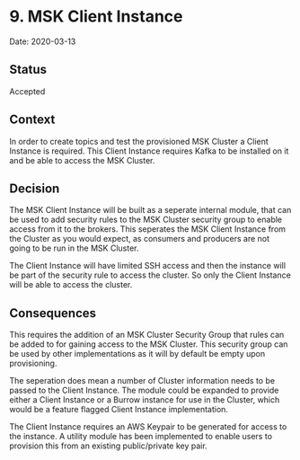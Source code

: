 # 9. MSK Client Instance

Date: 2020-03-13

## Status

Accepted

## Context

In order to create topics and test the provisioned MSK Cluster a Client Instance
is required. This Client Instance requires Kafka to be installed on it and be
able to access the MSK Cluster.

## Decision

The MSK Client Instance will be built as a seperate internal module, that can be
used to add security rules to the MSK Cluster security group to enable access
from it to the brokers. This seperates the MSK Client Instance from the Cluster
as you would expect, as consumers and producers are not going to be run in the
MSK Cluster.

The Client Instance will have limited SSH access and then the instance will be
part of the security rule to access the cluster. So only the Client Instance
will be able to access the cluster.

## Consequences

This requires the addition of an MSK Cluster Security Group that rules can be
added to for gaining access to the MSK Cluster. This security group can be used
by other implementations as it will by default be empty upon provisioning.

The seperation does mean a number of Cluster information needs to be passed to
the Client Instance. The module could be expanded to provide either a Client
Instance or a Burrow instance for use in the Cluster, which would be a feature
flagged Client Instance implementation.

The Client Instance requires an AWS Keypair to be generated for access to the
instance. A utility module has been implemented to enable users to provision
this from an existing public/private key pair.
